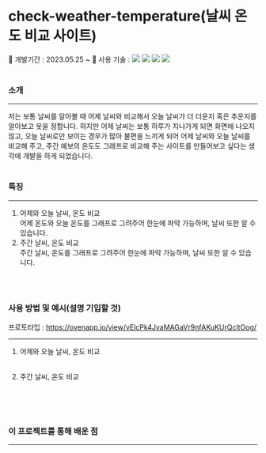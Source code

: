 # check-weather-temperature(날씨 온도 비교 사이트)
📌 개발기간 : 2023.05.25 ~
📌 사용 기술 : 
<img src="https://img.shields.io/badge/Typescript-3178C6?style=flat-square&logo=Typescript&logoColor=white"/>
<img src="https://img.shields.io/badge/-JavaScript-F7DF1E?style=flat&logo=JavaScript&logoColor=white"/>
<img src="https://img.shields.io/badge/-HTML-E34F26?style=flat&logo=HTML5&logoColor=white"/>
<img src="https://img.shields.io/badge/-CSS-1572B6?style=flat&logo=CSS3&logoColor=white"/>
<br/>
<br/>

### 소개

---

저는 보통 날씨를 알아볼 때 어제 날씨와 비교해서 오늘 날씨가 더 더운지 혹은 추운지를 알아보고 옷을 정합니다. 하지만 어제 날씨는 보통 하루가 지나가게 되면 화면에 나오지 않고, 오늘 날씨로만 보이는 경우가 많아 불편을 느끼게 되어 어제 날씨와 오늘 날씨를 비교해 주고, 주간 예보의 온도도 그래프로 비교해 주는 사이트를 만들어보고 싶다는 생각에 개발을 하게 되었습니다.
<br/>
<br/>

### 특징

---

1. 어제와 오늘 날씨, 온도 비교<br/>
어제 온도와 오늘 온도를 그래프로 그려주어 한눈에 파악 가능하며, 날씨 또한 알 수 있습니다.
2. 주간 날씨, 온도 비교<br/>
주간 날씨, 온도를 그래프로 그려주어 한눈에 파악 가능하며, 날씨 또한 알 수 있습니다.
<br/>
<br/>

### 사용 방법 및 예시(설명 기입할 것)
프로토타입 : https://ovenapp.io/view/vElcPk4JvaMAGaVr9nfAKuKUrQcltOog/

---

1. 어제와 오늘 날씨, 온도 비교<br/><br/> 

2. 주간 날씨, 온도 비교<br/><br/> 


<br/>
<br/>

### 이 프로젝트를 통해 배운 점
---